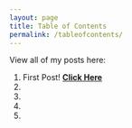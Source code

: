 ```yaml
---
layout: page
title: Table of Contents
permalink: /tableofcontents/
---
```


View all of my posts here:
1. First Post! **[Click Here](https://sreejagangapuram.github.io/Sreeja-Gangapuram/markdown/2022/08/20/first-post.html)**
2. 
3. 
4. 
5. 